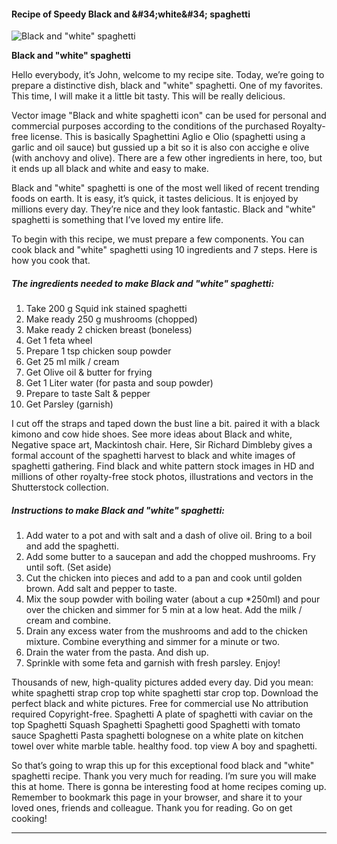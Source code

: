             

#### Recipe of Speedy Black and &amp;#34;white&amp;#34; spaghetti

![Black and &quot;white&quot; spaghetti](https://img-global.cpcdn.com/recipes/870f85bd42a92479/751x532cq70/black-and-white-spaghetti-recipe-main-photo.jpg)

**Black and &quot;white&quot; spaghetti**

Hello everybody, it’s John, welcome to my recipe site. Today, we’re going to prepare a distinctive dish, black and "white" spaghetti. One of my favorites. This time, I will make it a little bit tasty. This will be really delicious.

Vector image "Black and white spaghetti icon" can be used for personal and commercial purposes according to the conditions of the purchased Royalty-free license. This is basically Spaghettini Aglio e Olio (spaghetti using a garlic and oil sauce) but gussied up a bit so it is also con accighe e olive (with anchovy and olive). There are a few other ingredients in here, too, but it ends up all black and white and easy to make.

Black and "white" spaghetti is one of the most well liked of recent trending foods on earth. It is easy, it’s quick, it tastes delicious. It is enjoyed by millions every day. They’re nice and they look fantastic. Black and "white" spaghetti is something that I’ve loved my entire life.

To begin with this recipe, we must prepare a few components. You can cook black and "white" spaghetti using 10 ingredients and 7 steps. Here is how you cook that.

##### The ingredients needed to make Black and "white" spaghetti:

1.  Take 200 g Squid ink stained spaghetti
2.  Make ready 250 g mushrooms (chopped)
3.  Make ready 2 chicken breast (boneless)
4.  Get 1 feta wheel
5.  Prepare 1 tsp chicken soup powder
6.  Get 25 ml milk / cream
7.  Get Olive oil & butter for frying
8.  Get 1 Liter water (for pasta and soup powder)
9.  Prepare to taste Salt & pepper
10.  Get Parsley (garnish)

I cut off the straps and taped down the bust line a bit. paired it with a black kimono and cow hide shoes. See more ideas about Black and white, Negative space art, Mackintosh chair. Here, Sir Richard Dimbleby gives a formal account of the spaghetti harvest to black and white images of spaghetti gathering. Find black and white pattern stock images in HD and millions of other royalty-free stock photos, illustrations and vectors in the Shutterstock collection.

##### Instructions to make Black and "white" spaghetti:

1.  Add water to a pot and with salt and a dash of olive oil. Bring to a boil and add the spaghetti.
2.  Add some butter to a saucepan and add the chopped mushrooms. Fry until soft. (Set aside)
3.  Cut the chicken into pieces and add to a pan and cook until golden brown. Add salt and pepper to taste.
4.  Mix the soup powder with boiling water (about a cup \*250ml) and pour over the chicken and simmer for 5 min at a low heat. Add the milk / cream and combine.
5.  Drain any excess water from the mushrooms and add to the chicken mixture. Combine everything and simmer for a minute or two.
6.  Drain the water from the pasta. And dish up.
7.  Sprinkle with some feta and garnish with fresh parsley. Enjoy!

Thousands of new, high-quality pictures added every day. Did you mean: white spaghetti strap crop top white spaghetti star crop top. Download the perfect black and white pictures. Free for commercial use No attribution required Copyright-free. Spaghetti A plate of spaghetti with caviar on the top Spaghetti Squash Spaghetti Spaghetti good Spaghetti with tomato sauce Spaghetti Pasta spaghetti bolognese on a white plate on kitchen towel over white marble table. healthy food. top view A boy and spaghetti.

So that’s going to wrap this up for this exceptional food black and "white" spaghetti recipe. Thank you very much for reading. I’m sure you will make this at home. There is gonna be interesting food at home recipes coming up. Remember to bookmark this page in your browser, and share it to your loved ones, friends and colleague. Thank you for reading. Go on get cooking!

* * *